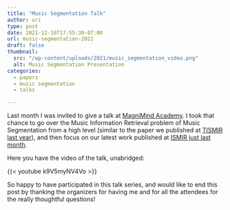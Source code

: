 ```yaml
---
title: "Music Segmentation Talk"
author: uri
type: post
date: 2021-12-16T17:55:30-07:00
url: music-segmentation-2021
draft: false
thumbnail:
  src: "/wp-content/uploads/2021/music_segmentation_video.png"
  alt: Music Segmentation Presentation
categories:
  - papers
  - music segmentation
  - talks

---
```


Last month I was invited to give a talk at [MagniMind Academy](https://magnimindacademy.com/).
I took that chance to go over the Music Information Retrieval problem of Music Segmentation from a high level (similar to the paper we published at [TISMIR last year](https://transactions.ismir.net/articles/10.5334/tismir.54/)), and then focus on our latest work published at [ISMIR just last month](https://archives.ismir.net/ismir2021/paper/000074.pdf).

Here you have the video of the talk, unabridged:

{{< youtube k9V5myNV4Vo >}}

So happy to have participated in this talk series, and would like to end this post by thanking the organizers for having me and for all the attendees for the really thoughtful questions!
